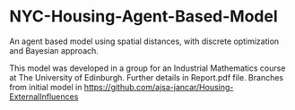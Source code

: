 # NYC-Housing-Agent-Based-Model
An agent based model using spatial distances, with discrete optimization and Bayesian approach.

This model was developed in a group for an Industrial Mathematics course at The University of Edinburgh. Further details in Report.pdf file.
Branches from initial model in https://github.com/ajsa-jancar/Housing-ExternalInfluences
